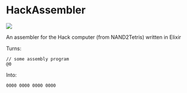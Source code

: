 # HackAssembler
![](https://github.com/josephan/hack_assembler/workflows/Elixir%20CI/badge.svg)

An assembler for the Hack computer (from NAND2Tetris) written in Elixir

Turns:

```
// some assembly program
@0
```
Into:
```
0000 0000 0000 0000
```
